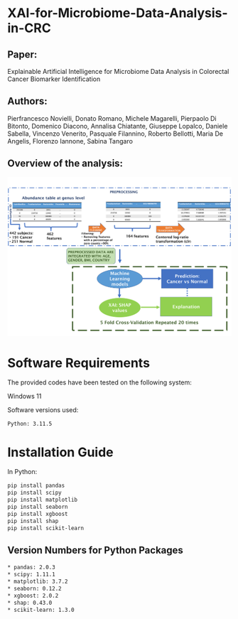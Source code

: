 # XAI-for-Microbiome-Data-Analysis-in-CRC

## Paper: 
Explainable Artificial Intelligence for
Microbiome Data Analysis in Colorectal
Cancer Biomarker Identification
## Authors: 
Pierfrancesco Novielli, Donato Romano, Michele Magarelli, Pierpaolo Di
Bitonto, Domenico Diacono, Annalisa Chiatante, Giuseppe Lopalco,
Daniele Sabella, Vincenzo Venerito, Pasquale Filannino, Roberto Bellotti,
Maria De Angelis, Florenzo Iannone, Sabina Tangaro
## Overview of the analysis:
![myimage-alt-tag](flowchart.png)


# Software Requirements
The provided codes have been tested on the following system:

Windows 11

Software versions used:

    Python: 3.11.5

# Installation Guide
In Python:

    pip install pandas
    pip install scipy
    pip install matplotlib
    pip install seaborn
    pip install xgboost
    pip install shap
    pip install scikit-learn

## Version Numbers for Python Packages

    * pandas: 2.0.3
    * scipy: 1.11.1
    * matplotlib: 3.7.2
    * seaborn: 0.12.2
    * xgboost: 2.0.2
    * shap: 0.43.0
    * scikit-learn: 1.3.0


